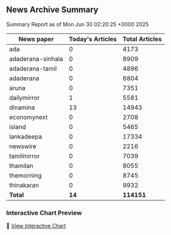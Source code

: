 <!-- @format -->

## News Archive Summary

Summary Report as of Mon Jun 30 02:20:25 +0000 2025

| News paper         | Today's Articles | Total Articles |
|--------------------|------------------|----------------|
| ada               | 0          | 4173        |
| adaderana-sinhala               | 0          | 8909        |
| adaderana-tamil               | 0          | 4896        |
| adaderana               | 0          | 6804        |
| aruna               | 0          | 7351        |
| dailymirror               | 1          | 5581        |
| dinamina               | 13          | 14943        |
| economynext               | 0          | 2708        |
| island               | 0          | 5465        |
| lankadeepa               | 0          | 17334        |
| newswire               | 0          | 2216        |
| tamilmirror               | 0          | 7039        |
| thamilan               | 0          | 8055        |
| themorning               | 0          | 8745        |
| thinakaran               | 0          | 9932        |
| **Total**          | **14**      | **114151** |

### Interactive Chart Preview
🔗 [View Interactive Chart](https://itscharukadeshan.github.io/sl_news_archive_data/news_chart_by_newspaper.html)

